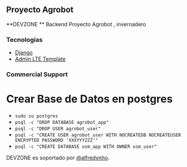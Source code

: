 ## Proyecto Agrobot 

**DEVZONE ** Backend Proyecto Agrobot , invernadero
### Tecnologías

  * [Django](https://www.djangoproject.com/)
  * [Admin LTE Template](http://semantic-ui.com/)

### Commercial Support

# Crear Base de Datos en postgres

  - `sudo su postgres`
  - `psql -c "DROP DATABASE agrobot_app"`
  - `psql -c "DROP USER agrobot_user"`
  - `psql -c "CREATE USER agrobot_user WITH NOCREATEDB NOCREATEUSER ENCRYPTED PASSWORD 'XXXYYYZZZ'"`
  - `psql -c "CREATE DATABASE usm_app WITH OWNER usm_user"`


DEVZONE es soportado por [@alfredynho](alfredynho.cg@gmail.com).

